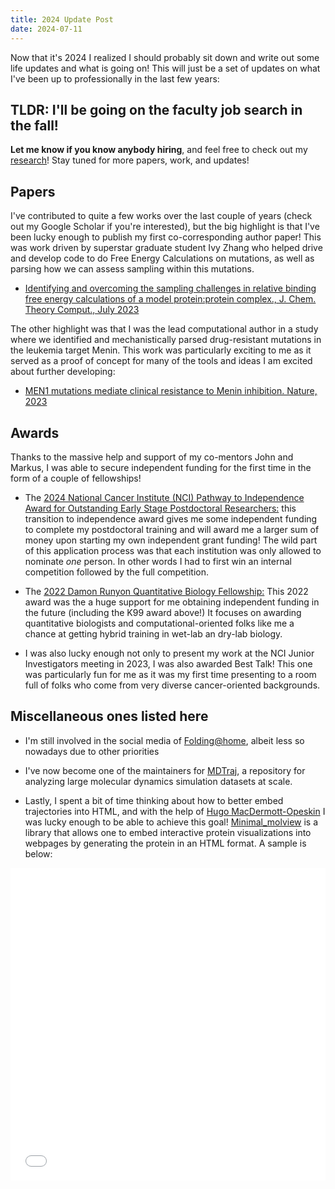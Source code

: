 ```yaml
---
title: 2024 Update Post
date: 2024-07-11
---
```



Now that it's 2024 I realized I should probably sit down and write out some life updates
and what is going on! This will just be a set of updates on what I've been up to professionally
in the last few years:

## TLDR: I'll be going on the faculty job search in the fall!
__Let me know if you know anybody hiring__, and feel free to 
check out my [research](/research/)! Stay tuned for more papers, work, and updates!

## Papers
I've contributed to quite a few works over the last couple of years (check out my Google Scholar
if you're interested), but the big highlight is that I've been lucky enough to publish my 
first co-corresponding author paper! This was work driven by superstar graduate student Ivy Zhang
who helped drive and develop code to do Free Energy Calculations on mutations, as well as
parsing how we can assess sampling within this mutations.

- [Identifying and overcoming the sampling challenges in relative binding free energy calculations of a model protein:protein complex., J. Chem. Theory Comput., July 2023](https://doi.org/10.1021/acs.jctc.3c00333)

The other highlight was that I was the lead computational author in a study where we identified 
and mechanistically parsed drug-resistant mutations in the leukemia target Menin. This work was
particularly exciting to me as it served as a proof of concept for many of the tools and ideas I 
am excited about further developing:

- [MEN1 mutations mediate clinical resistance to Menin inhibition. Nature, 2023](https://doi.org/10.1038/s41586-023-05755-9)


## Awards

Thanks to the massive help and support of my co-mentors John and Markus, I was able to secure
independent funding for the first time in the form of a couple of fellowships!
- The [2024 National Cancer Institute (NCI) Pathway to Independence Award for Outstanding Early Stage Postdoctoral Researchers:](https://grants.nih.gov/grants/guide/rfa-files/RFA-CA-22-035.html) this 
transition to independence award gives me some independent funding to complete my postdoctoral training 
and will award me a larger sum of money upon starting my own independent grant funding! The wild part
of this application process was that each institution was only allowed to nominate _one_ person.
In other words I had to first win an internal competition followed by the full competition.

- The [2022 Damon Runyon Quantitative Biology Fellowship:](https://www.damonrunyon.org/news/entries/6716/)
This 2022 award was the a huge support for me obtaining independent funding in the future (including
the K99 award above!) It focuses on awarding quantitative biologists and computational-oriented folks
like me a chance at getting hybrid training in wet-lab an dry-lab biology.

- I was also lucky enough not only to present my work at the NCI Junior Investigators meeting
in 2023, I was also awarded Best Talk! This one was particularly fun for me as it was my 
first time presenting to a room full of folks who come from very diverse cancer-oriented backgrounds.

## Miscellaneous ones listed here

- I'm still involved in the social media of [Folding@home](https://x.com/foldingathome), albeit
less so nowadays due to other priorities
- I've now become one of the maintainers for [MDTraj](https://github.com/mdtraj/mdtraj), a repository
for analyzing large molecular dynamics simulation datasets at scale.

- Lastly, I spent a bit of time thinking about how to better embed trajectories into HTML, and with the
help of [Hugo MacDermott-Opeskin](https://github.com/hmacdope) I was lucky enough to be able to
achieve this goal! [Minimal_molview](https://github.com/hmacdope/minimal_molview/tree/main) is a library that allows one to embed interactive protein visualizations into webpages by generating the 
protein in an HTML format. A sample is below:

<iframe src="/molview/quick-flip-morph.html" style="width: 100%; height: 500px; border: none;"></iframe>